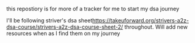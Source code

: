 this repostiory is for more of a tracker for me to start my dsa journey

I'll be following striver's dsa sheet<https://takeuforward.org/strivers-a2z-dsa-course/strivers-a2z-dsa-course-sheet-2/> throughout. Will add new resources when as I find them on my journey
